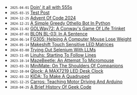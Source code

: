 - <small>`2025-04-01`</small> [Doin' it all with 555s](/#555-revolution)
- <small>`2025-03-15`</small> [Test Post](/#test-post)
- <small>`2024-12-25`</small> [Advent Of Code 2024](/#aoc24)
- <small>`2024-12-21`</small> [A Simple Greedy Othello Bot In Python](/#eagerthello)
- <small>`2024-11-02`</small> [GOLWay72: A Conway's Game Of Life Trinket](/#golway72)
- <small>`2024-07-01`</small> [BLON BL-03: In A Sentence](/#blon-bl03)
- <small>`2024-06-14`</small> [FG305: Helping A Computer Mouse Lose Weight](/#fg305)
- <small>`2024-05-14`</small> [Makeshift Touch Sensitive LED Matrices](#led-matrix-touch)
- <small>`2024-03-08`</small> [Trying Out Selenium With LLMs](/#selenium-llm)
- <small>`2023-11-05`</small> [Linuhs: Starting To Follow Lines](/#linuhs)
- <small>`2023-10-14`</small> [MazeBeetle: An Attempt To Micromouse](/#mazebeetle)
- <small>`2023-03-31`</small> [MiniMate: On The Shoulders Of Companions](/#minimate)
- <small>`2022-10-04`</small> [Qlock: A MAX7219 LED Desk Clock](/#qlock)
- <small>`2022-03-22`</small> [KIDA: To Make A Quadruped](/#kida)
- <small>`2021-12-25`</small> [Carros: Teaching Motor Driving And Arduino](/#carros)
- <small>`2010-04-25`</small> [A Brief History Of Geek Code](/#geek)